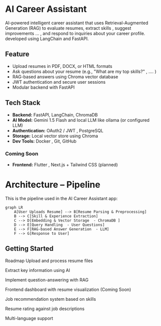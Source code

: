 #  AI Career Assistant

AI-powered intelligent career assistant that uses Retrieval-Augmented Generation (RAG) to evaluate resumes, extract skills , suggest improvements ... , and respond to inquiries about your career profile. developed using LangChain and FastAPI.



##  Feature
-  Upload resumes in PDF, DOCX, or HTML formats
-  Ask questions about your resume (e.g., "What are my top skills?" , .... )
-  RAG-based answers using Chroma vector database
-  JWT authentication and secure user sessions
-  Modular backend with FastAPI

##  Tech Stack
- **Backend:** FastAPI, LangChain, ChromaDB
- **AI Model:** Gemini 1.5 Flash and local LLM like ollama (or configured LLM)
- **Authentication:** OAuth2 / JWT , PostgreSQL
- **Storage:** Local vector store using Chroma
- **Dev Tools:** Docker , Git, GitHub

###  Coming Soon

- **Frontend:** Flutter , Next.js + Tailwind CSS (planned)


#  Architecture – Pipeline

This is the pipeline used in the AI Career Assistant app:
```mermaid
graph LR
    A[User Uploads Resume] --> B[Resume Parsing & Preprocessing]
    B --> C[Skill & Experience Extraction]
    C --> D[Embedding & Vector Storage  - ChromaDB ]
    D --> E[Query Handling  - User Questions]
    E --> F[RAG-based Answer Generation  - LLM]
    F --> G[Response to User]
```



##  Getting Started


















Roadmap
 Upload and process resume files

 Extract key information using AI

 Implement question-answering with RAG

 Frontend dashboard with resume visualization (Coming Soon)

 Job recommendation system based on skills

 Resume rating against job descriptions

 Multi-language support